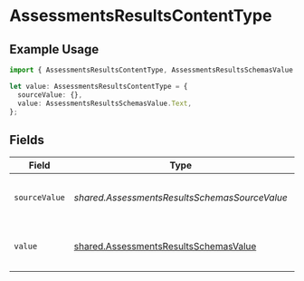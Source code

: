 # AssessmentsResultsContentType

## Example Usage

```typescript
import { AssessmentsResultsContentType, AssessmentsResultsSchemasValue } from "@stackone/stackone-client-ts/sdk/models/shared";

let value: AssessmentsResultsContentType = {
  sourceValue: {},
  value: AssessmentsResultsSchemasValue.Text,
};
```

## Fields

| Field                                                                                                 | Type                                                                                                  | Required                                                                                              | Description                                                                                           | Example                                                                                               |
| ----------------------------------------------------------------------------------------------------- | ----------------------------------------------------------------------------------------------------- | ----------------------------------------------------------------------------------------------------- | ----------------------------------------------------------------------------------------------------- | ----------------------------------------------------------------------------------------------------- |
| `sourceValue`                                                                                         | *shared.AssessmentsResultsSchemasSourceValue*                                                         | :heavy_minus_sign:                                                                                    | The source value of the content type.                                                                 | Text                                                                                                  |
| `value`                                                                                               | [shared.AssessmentsResultsSchemasValue](../../../sdk/models/shared/assessmentsresultsschemasvalue.md) | :heavy_minus_sign:                                                                                    | The content type of the attachment.                                                                   | text                                                                                                  |